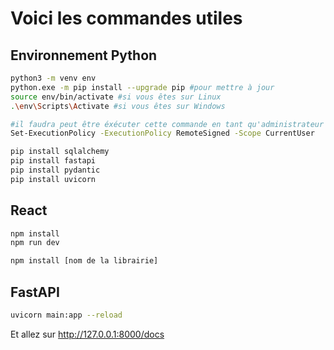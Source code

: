 # Voici les commandes utiles

## Environnement Python
```bash
python3 -m venv env
python.exe -m pip install --upgrade pip #pour mettre à jour
source env/bin/activate #si vous êtes sur Linux
.\env\Scripts\Activate #si vous êtes sur Windows

#il faudra peut être éxécuter cette commande en tant qu'administrateur
Set-ExecutionPolicy -ExecutionPolicy RemoteSigned -Scope CurrentUser

pip install sqlalchemy
pip install fastapi
pip install pydantic
pip install uvicorn
```
## React
 ```bash
npm install
npm run dev

npm install [nom de la librairie]
 ```

## FastAPI
```bash
uvicorn main:app --reload
```
Et allez sur http://127.0.0.1:8000/docs